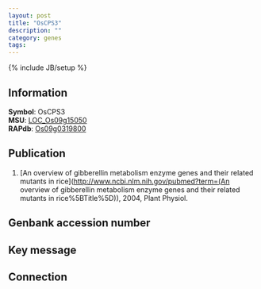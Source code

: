 ```yaml
---
layout: post
title: "OsCPS3"
description: ""
category: genes
tags: 
---
```

{% include JB/setup %}

## Information
__Symbol__: OsCPS3  
__MSU__: [LOC_Os09g15050](http://rice.plantbiology.msu.edu/cgi-bin/ORF_infopage.cgi?orf=LOC_Os09g15050)  
__RAPdb__: [Os09g0319800](http://rapdb.dna.affrc.go.jp/viewer/gbrowse_details/irgsp1?name=Os09g0319800)  

## Publication
1. [An overview of gibberellin metabolism enzyme genes and their related mutants in rice](http://www.ncbi.nlm.nih.gov/pubmed?term=(An overview of gibberellin metabolism enzyme genes and their related mutants in rice%5BTitle%5D)), 2004, Plant Physiol.

## Genbank accession number

## Key message

## Connection


